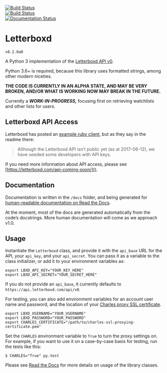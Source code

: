 [![Build Status](https://semaphoreci.com/api/v1/bobtiki/letterboxd/branches/master/badge.svg)](https://semaphoreci.com/bobtiki/letterboxd)  
[![Build Status](https://travis-ci.org/bobtiki/letterboxd.svg?branch=master)](https://travis-ci.org/bobtiki/letterboxd)  
[![Documentation Status](https://readthedocs.org/projects/letterboxd/badge/?version=latest)](https://letterboxd.readthedocs.io/en/latest/?badge=latest)

# Letterboxd

`v0.2.0a0`

A Python 3 implementation of the [Letterboxd API v0](http://api-docs.letterboxd.com/).

Python 3.6+ is required, because this library uses formatted strings, among other modern niceties.

**THE CODE IS CURRENTLY IN AN ALPHA STATE, AND MAY BE VERY BROKEN, AND/OR WHAT IS WORKING NOW MAY BREAK IN THE FUTURE.**
 
Currently a ***WORK-IN-PROGRESS,*** focusing first on retrieving watchlists and other lists for users.

## Letterboxd API Access

Letterboxd has posted an [example ruby client](https://github.com/grantyb/letterboxd-api-example-ruby-client), but as they say in the readme there:

> Although the Letterboxd API isn’t public yet (as at 2017-06-12), we have seeded some developers with API keys.

If you need more information about API access, please see [https://letterboxd.com/api-coming-soon/]().

## Documentation

Documentation is written in the `/docs` folder, and being generated for [human-readable documentation on Read the Docs](https://letterboxd.readthedocs.io).

At the moment, most of the docs are generated automatically from the code’s docstrings. More human documentation will come as we approach v1.0.

## Usage

Instantiate the `Letterboxd` class, and provide it with the `api_base` URL for the API, your `api_key`, and your `api_secret`. You can pass it as a variable to the class initializer, or add it to your environment variables as:

```
export LBXD_API_KEY="YOUR_KEY_HERE"
export LBXD_API_SECRET="YOUR_SECRET_HERE"
```

If you do not provide an `api_base`, it currently defaults to `https://api.letterboxd.com/api/v0`.

For testing, you can also add environment variables for an account user name and password, and the location of your [Charles proxy SSL certificate](https://www.charlesproxy.com/documentation/using-charles/ssl-certificates/).

```
export LBXD_USERNAME="YOUR_USERNAME"
export LBXD_PASSWORD="YOUR_PASSWORD"
export CHARLES_CERTIFICATE="/path/to/charles-ssl-proxying-certificate.pem"
```

Set the `CHARLES` environment variable to `True` to turn the proxy settings on. For example, if you want to use it on a case-by-case basis for testing, run the tests like this:

```
$ CHARLES="True" py.test
```

Please see [Read the Docs](https://letterboxd.readthedocs.io) for more details on usage of the library classes.
